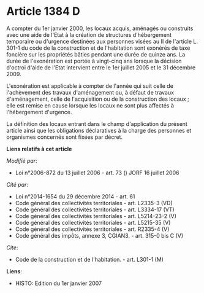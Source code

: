 # Article 1384 D

A compter du 1er janvier 2000, les locaux acquis, aménagés ou construits avec une aide de l'Etat à la création de structures
d'hébergement temporaire ou d'urgence destinées aux personnes visées au II de l'article L. 301-1 du code de la construction
et de l'habitation sont exonérés de taxe foncière sur les propriétés bâties pendant une durée de quinze ans. La durée de
l'exonération est portée à vingt-cinq ans lorsque la décision d'octroi d'aide de l'Etat intervient entre le 1er juillet 2005
et le 31 décembre 2009.

L'exonération est applicable à compter de l'année qui suit celle de l'achèvement des travaux d'aménagement ou, à défaut de
travaux d'aménagement, celle de l'acquisition ou de la construction des locaux ; elle est remise en cause lorsque les locaux
ne sont plus affectés à l'hébergement d'urgence.

La définition des locaux entrant dans le champ d'application du présent article ainsi que les obligations déclaratives à la
charge des personnes et organismes concernés sont fixées par décret.

**Liens relatifs à cet article**

_Modifié par_:

  - Loi n°2006-872 du 13 juillet 2006 - art. 73 () JORF 16 juillet 2006

_Cité par_:

  - Loi n°2014-1654 du 29 décembre 2014 - art. 61
  - Code général des collectivités territoriales - art. L2335-3 (VD)
  - Code général des collectivités territoriales - art. L3334-17 (VT)
  - Code général des collectivités territoriales - art. L5214-23-2 (V)
  - Code général des collectivités territoriales - art. L5215-35 (V)
  - Code général des collectivités territoriales - art. R2335-4 (V)
  - Code général des impôts, annexe 3, CGIAN3. - art. 315-0 bis C (V)

_Cite_:

  - Code de la construction et de l'habitation. - art. L301-1 (M)

**Liens**:

  - HISTO: Edition du 1er janvier 2007
